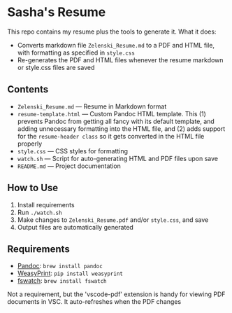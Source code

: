 # Sasha's Resume

This repo contains my resume plus the tools to generate it. What it does:
- Converts markdown file `Zelenski_Resume.md` to a PDF and HTML file, with formatting as specified in `style.css`
- Re-generates the PDF and HTML files whenever the resume markdown or style.css files are saved

## Contents

- `Zelenski_Resume.md` — Resume in Markdown format 
- `resume-template.html` — Custom Pandoc HTML template. This (1) prevents Pandoc from getting all fancy with its default template, and adding unnecessary formatting into the HTML file, and (2) adds support for the `resume-header class` so it gets converted in the HTML file properly
- `style.css` — CSS styles for formatting
- `watch.sh` — Script for auto-generating HTML and PDF files upon save
- `README.md` — Project documentation

## How to Use

1. Install requirements
2. Run `./watch.sh`
3. Make changes to `Zelenski_Resume.pdf` and/or `style.css`, and save
4. Output files are automatically generated

## Requirements

- [Pandoc](https://pandoc.org/): `brew install pandoc`
- [WeasyPrint](https://weasyprint.org/): `pip install weasyprint`
- [fswatch](https://emcrisostomo.github.io/fswatch/): `brew install fswatch`

Not a requirement, but the 'vscode-pdf' extension is handy for viewing PDF documents in VSC. It auto-refreshes when the PDF changes